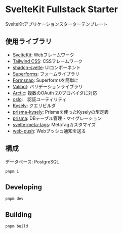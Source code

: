 # SvelteKit Fullstack Starter

SvelteKitアプリケーションスターターテンプレート

## 使用ライブラリ

- [SvelteKit](https://github.com/sveltejs/kit): Webフレームワーク
- [Tailwind CSS](https://github.com/tailwindlabs/tailwindcss): CSSフレームワーク
- [shadcn-svelte](https://github.com/huntabyte/shadcn-svelte): UIコンポーネント
- [Superforms](https://github.com/ciscoheat/sveltekit-superforms): フォームライブラリ
- [Formsnap](https://github.com/svecosystem/formsnap): Superformsを簡単に
- [Valibot](https://github.com/fabian-hiller/valibot): バリデーションライブラリ
- [Arctic](https://github.com/pilcrowOnPaper/arctic): 複数のOAuth 2.0プロバイダに対応
- [oslo](https://github.com/oslo-project):　認証ユーティリティ
- [Kysely](https://github.com/kysely-org/kysely): クエリビルダ
- [prisma-kysely](https://github.com/valtyr/prisma-kysely): Prismaを使ったKyselyの型定義
- [prisma](https://github.com/prisma/prisma): DBテーブル管理・マイグレーション
- [svelte-meta-tags](https://github.com/oekazuma/svelte-meta-tags): MetaTagカスタマイズ
- [web-push](https://github.com/web-push-libs/web-push): Webプッシュ通知を送る

## 構成

データベース: PostgreSQL

```bash
pnpm i
```

## Developing

```bash
pnpm dev
```

## Building

```bash
pnpm build
```
